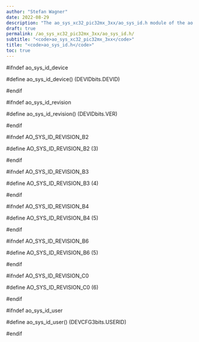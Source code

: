 ```yaml
---
author: "Stefan Wagner"
date: 2022-08-29
description: "The ao_sys_xc32_pic32mx_3xx/ao_sys_id.h module of the ao real-time operating system."
draft: true
permalink: /ao_sys_xc32_pic32mx_3xx/ao_sys_id.h/ 
subtitle: "<code>ao_sys_xc32_pic32mx_3xx</code>"
title: "<code>ao_sys_id.h</code>"
toc: true
---
```


#ifndef ao_sys_id_device

#define ao_sys_id_device()      (DEVIDbits.DEVID)

#endif

#ifndef ao_sys_id_revision

#define ao_sys_id_revision()    (DEVIDbits.VER)

#endif

#ifndef AO_SYS_ID_REVISION_B2

#define AO_SYS_ID_REVISION_B2   (3)

#endif

#ifndef AO_SYS_ID_REVISION_B3

#define AO_SYS_ID_REVISION_B3   (4)

#endif

#ifndef AO_SYS_ID_REVISION_B4

#define AO_SYS_ID_REVISION_B4   (5)

#endif

#ifndef AO_SYS_ID_REVISION_B6

#define AO_SYS_ID_REVISION_B6   (5)

#endif

#ifndef AO_SYS_ID_REVISION_C0

#define AO_SYS_ID_REVISION_C0   (6)

#endif

#ifndef ao_sys_id_user

#define ao_sys_id_user()        (DEVCFG3bits.USERID)

#endif

